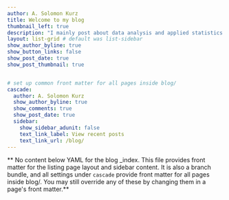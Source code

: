 ```yaml
---
author: A. Solomon Kurz
title: Welcome to my blog
thumbnail_left: true
description: "I mainly post about data analysis and applied statistics stuff, usually in [**R**](https://cran.r-project.org/). Frequent topics include Bayesian statistics, multilevel models, and statistical power."
layout: list-grid # default was list-sidebar
show_author_byline: true
show_button_links: false
show_post_date: true
show_post_thumbnail: true


# set up common front matter for all pages inside blog/
cascade:
  author: A. Solomon Kurz
  show_author_byline: true
  show_comments: true
  show_post_date: true
  sidebar:
    show_sidebar_adunit: false
    text_link_label: View recent posts
    text_link_url: /blog/
---
```


** No content below YAML for the blog _index. This file provides front matter for the listing page layout and sidebar content. It is also a branch bundle, and all settings under `cascade` provide front matter for all pages inside blog/. You may still override any of these by changing them in a page's front matter.**
